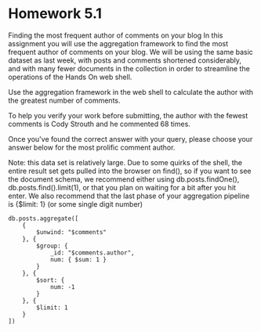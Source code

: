# Homework 5.1

Finding the most frequent author of comments on your blog
In this assignment you will use the aggregation framework to find the most frequent author of comments on your blog. We will be using the same basic dataset as last week, with posts and comments shortened considerably, and with many fewer documents in the collection in order to streamline the operations of the Hands On web shell.

Use the aggregation framework in the web shell to calculate the author with the greatest number of comments.

To help you verify your work before submitting, the author with the fewest comments is Cody Strouth and he commented 68 times.

Once you've found the correct answer with your query, please choose your answer below for the most prolific comment author.

Note: this data set is relatively large. Due to some quirks of the shell, the entire result set gets pulled into the browser on find(), so if you want to see the document schema, we recommend either using db.posts.findOne(), db.posts.find().limit(1), or that you plan on waiting for a bit after you hit enter. We also recommend that the last phase of your aggregation pipeline is {$limit: 1} (or some single digit number)


````
db.posts.aggregate([
    {
        $unwind: "$comments"
    }, {
        $group: {
            _id: "$comments.author",
            num: { $sum: 1 }
        }
    }, {
        $sort: {
            num: -1
        }
    }, {
        $limit: 1
    }
])
````


